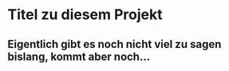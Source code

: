 # Titel zu diesem Projekt

## Eigentlich gibt es noch nicht viel zu sagen bislang, kommt aber noch...
